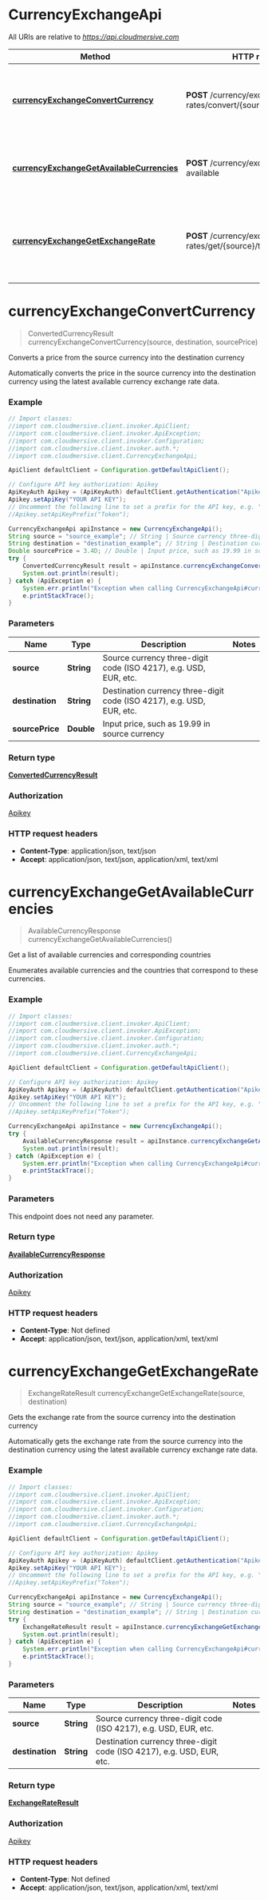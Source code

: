 # CurrencyExchangeApi

All URIs are relative to *https://api.cloudmersive.com*

Method | HTTP request | Description
------------- | ------------- | -------------
[**currencyExchangeConvertCurrency**](CurrencyExchangeApi.md#currencyExchangeConvertCurrency) | **POST** /currency/exchange-rates/convert/{source}/to/{destination} | Converts a price from the source currency into the destination currency
[**currencyExchangeGetAvailableCurrencies**](CurrencyExchangeApi.md#currencyExchangeGetAvailableCurrencies) | **POST** /currency/exchange-rates/list-available | Get a list of available currencies and corresponding countries
[**currencyExchangeGetExchangeRate**](CurrencyExchangeApi.md#currencyExchangeGetExchangeRate) | **POST** /currency/exchange-rates/get/{source}/to/{destination} | Gets the exchange rate from the source currency into the destination currency


<a name="currencyExchangeConvertCurrency"></a>
# **currencyExchangeConvertCurrency**
> ConvertedCurrencyResult currencyExchangeConvertCurrency(source, destination, sourcePrice)

Converts a price from the source currency into the destination currency

Automatically converts the price in the source currency into the destination currency using the latest available currency exchange rate data.

### Example
```java
// Import classes:
//import com.cloudmersive.client.invoker.ApiClient;
//import com.cloudmersive.client.invoker.ApiException;
//import com.cloudmersive.client.invoker.Configuration;
//import com.cloudmersive.client.invoker.auth.*;
//import com.cloudmersive.client.CurrencyExchangeApi;

ApiClient defaultClient = Configuration.getDefaultApiClient();

// Configure API key authorization: Apikey
ApiKeyAuth Apikey = (ApiKeyAuth) defaultClient.getAuthentication("Apikey");
Apikey.setApiKey("YOUR API KEY");
// Uncomment the following line to set a prefix for the API key, e.g. "Token" (defaults to null)
//Apikey.setApiKeyPrefix("Token");

CurrencyExchangeApi apiInstance = new CurrencyExchangeApi();
String source = "source_example"; // String | Source currency three-digit code (ISO 4217), e.g. USD, EUR, etc.
String destination = "destination_example"; // String | Destination currency three-digit code (ISO 4217), e.g. USD, EUR, etc.
Double sourcePrice = 3.4D; // Double | Input price, such as 19.99 in source currency
try {
    ConvertedCurrencyResult result = apiInstance.currencyExchangeConvertCurrency(source, destination, sourcePrice);
    System.out.println(result);
} catch (ApiException e) {
    System.err.println("Exception when calling CurrencyExchangeApi#currencyExchangeConvertCurrency");
    e.printStackTrace();
}
```

### Parameters

Name | Type | Description  | Notes
------------- | ------------- | ------------- | -------------
 **source** | **String**| Source currency three-digit code (ISO 4217), e.g. USD, EUR, etc. |
 **destination** | **String**| Destination currency three-digit code (ISO 4217), e.g. USD, EUR, etc. |
 **sourcePrice** | **Double**| Input price, such as 19.99 in source currency |

### Return type

[**ConvertedCurrencyResult**](ConvertedCurrencyResult.md)

### Authorization

[Apikey](../README.md#Apikey)

### HTTP request headers

 - **Content-Type**: application/json, text/json
 - **Accept**: application/json, text/json, application/xml, text/xml

<a name="currencyExchangeGetAvailableCurrencies"></a>
# **currencyExchangeGetAvailableCurrencies**
> AvailableCurrencyResponse currencyExchangeGetAvailableCurrencies()

Get a list of available currencies and corresponding countries

Enumerates available currencies and the countries that correspond to these currencies.

### Example
```java
// Import classes:
//import com.cloudmersive.client.invoker.ApiClient;
//import com.cloudmersive.client.invoker.ApiException;
//import com.cloudmersive.client.invoker.Configuration;
//import com.cloudmersive.client.invoker.auth.*;
//import com.cloudmersive.client.CurrencyExchangeApi;

ApiClient defaultClient = Configuration.getDefaultApiClient();

// Configure API key authorization: Apikey
ApiKeyAuth Apikey = (ApiKeyAuth) defaultClient.getAuthentication("Apikey");
Apikey.setApiKey("YOUR API KEY");
// Uncomment the following line to set a prefix for the API key, e.g. "Token" (defaults to null)
//Apikey.setApiKeyPrefix("Token");

CurrencyExchangeApi apiInstance = new CurrencyExchangeApi();
try {
    AvailableCurrencyResponse result = apiInstance.currencyExchangeGetAvailableCurrencies();
    System.out.println(result);
} catch (ApiException e) {
    System.err.println("Exception when calling CurrencyExchangeApi#currencyExchangeGetAvailableCurrencies");
    e.printStackTrace();
}
```

### Parameters
This endpoint does not need any parameter.

### Return type

[**AvailableCurrencyResponse**](AvailableCurrencyResponse.md)

### Authorization

[Apikey](../README.md#Apikey)

### HTTP request headers

 - **Content-Type**: Not defined
 - **Accept**: application/json, text/json, application/xml, text/xml

<a name="currencyExchangeGetExchangeRate"></a>
# **currencyExchangeGetExchangeRate**
> ExchangeRateResult currencyExchangeGetExchangeRate(source, destination)

Gets the exchange rate from the source currency into the destination currency

Automatically gets the exchange rate from the source currency into the destination currency using the latest available currency exchange rate data.

### Example
```java
// Import classes:
//import com.cloudmersive.client.invoker.ApiClient;
//import com.cloudmersive.client.invoker.ApiException;
//import com.cloudmersive.client.invoker.Configuration;
//import com.cloudmersive.client.invoker.auth.*;
//import com.cloudmersive.client.CurrencyExchangeApi;

ApiClient defaultClient = Configuration.getDefaultApiClient();

// Configure API key authorization: Apikey
ApiKeyAuth Apikey = (ApiKeyAuth) defaultClient.getAuthentication("Apikey");
Apikey.setApiKey("YOUR API KEY");
// Uncomment the following line to set a prefix for the API key, e.g. "Token" (defaults to null)
//Apikey.setApiKeyPrefix("Token");

CurrencyExchangeApi apiInstance = new CurrencyExchangeApi();
String source = "source_example"; // String | Source currency three-digit code (ISO 4217), e.g. USD, EUR, etc.
String destination = "destination_example"; // String | Destination currency three-digit code (ISO 4217), e.g. USD, EUR, etc.
try {
    ExchangeRateResult result = apiInstance.currencyExchangeGetExchangeRate(source, destination);
    System.out.println(result);
} catch (ApiException e) {
    System.err.println("Exception when calling CurrencyExchangeApi#currencyExchangeGetExchangeRate");
    e.printStackTrace();
}
```

### Parameters

Name | Type | Description  | Notes
------------- | ------------- | ------------- | -------------
 **source** | **String**| Source currency three-digit code (ISO 4217), e.g. USD, EUR, etc. |
 **destination** | **String**| Destination currency three-digit code (ISO 4217), e.g. USD, EUR, etc. |

### Return type

[**ExchangeRateResult**](ExchangeRateResult.md)

### Authorization

[Apikey](../README.md#Apikey)

### HTTP request headers

 - **Content-Type**: Not defined
 - **Accept**: application/json, text/json, application/xml, text/xml

